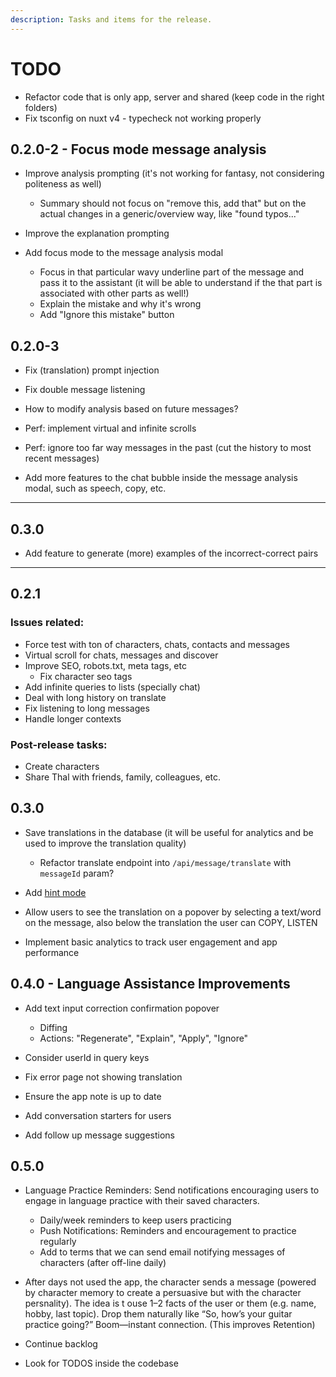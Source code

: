 ```yaml
---
description: Tasks and items for the release.
---
```


# TODO

- Refactor code that is only app, server and shared (keep code in the right folders)
- Fix tsconfig on nuxt v4 - typecheck not working properly

## 0.2.0-2 - Focus mode message analysis

- Improve analysis prompting (it's not working for fantasy, not considering politeness as well)
  - Summary should not focus on "remove this, add that" but on the actual changes in a generic/overview way, like "found typos..."
- Improve the explanation prompting

- Add focus mode to the message analysis modal
  - Focus in that particular wavy underline part of the message and pass it to the assistant (it will be able to understand if the that part is associated with other parts as well!)
  - Explain the mistake and why it's wrong
  - Add "Ignore this mistake" button

## 0.2.0-3

- Fix (translation) prompt injection
- Fix double message listening

- How to modify analysis based on future messages?

- Perf: implement virtual and infinite scrolls
- Perf: ignore too far way messages in the past (cut the history to most recent messages)

- Add more features to the chat bubble inside the message analysis modal, such as speech, copy, etc.

---

## 0.3.0

- Add feature to generate (more) examples of the incorrect-correct pairs

---

## 0.2.1

### Issues related:

- Force test with ton of characters, chats, contacts and messages
- Virtual scroll for chats, messages and discover
- Improve SEO, robots.txt, meta tags, etc
  - Fix character seo tags
- Add infinite queries to lists (specially chat)
- Deal with long history on translate
- Fix listening to long messages
- Handle longer contexts

### Post-release tasks:

- Create characters
- Share Thal with friends, family, colleagues, etc.

## 0.3.0

- Save translations in the database (it will be useful for analytics and be used to improve the translation quality)
  - Refactor translate endpoint into `/api/message/translate` with `messageId` param?

- Add [hint mode](./notes/hint.md)

- Allow users to see the translation on a popover by selecting a text/word on the message, also below the translation the user can COPY, LISTEN

- Implement basic analytics to track user engagement and app performance

## 0.4.0 - Language Assistance Improvements

- Add text input correction confirmation popover
  - Diffing
  - Actions: "Regenerate", "Explain", "Apply", "Ignore"

- Consider userId in query keys
- Fix error page not showing translation
- Ensure the app note is up to date
- Add conversation starters for users
- Add follow up message suggestions

## 0.5.0

- Language Practice Reminders: Send notifications encouraging users to engage in language practice with their saved characters.
  - Daily/week reminders to keep users practicing
  - Push Notifications: Reminders and encouragement to practice regularly
  - Add to terms that we can send email notifying messages of characters (after off-line daily)

- After days not used the app, the character sends a message (powered by character memory to create a persuasive but with the character persnality). The idea is t ouse 1–2 facts of the user or them (e.g. name, hobby, last topic). Drop them naturally like “So, how’s your guitar practice going?” Boom—instant connection. (This improves Retention)

- Continue backlog
- Look for TODOS inside the codebase
